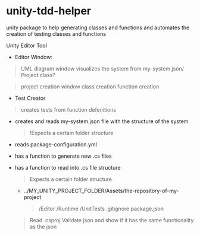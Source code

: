 # unity-tdd-helper
unity package to help generating classes and functions and automates the creation of testing classes and functions


Unity Editor Tool

* Editor Window: 

> UML diagram window
  > visualizes the system from my-system.json/ Project class?

> project creation window
> class creation
> function creation

* Test Creator
> creates tests from function defenitions
> 




* creates and reads  my-system.json file with the structure of the system
  > !Expects a certain folder structure

* reads package-configuration.yml
  



* has a function to generate new .cs files


* has a function to read into .cs file structure
  > Expects a certain folder structure
    - ../MY_UNITY_PROJECT_FOLDER/Assets/the-repository-of-my-project
      > /Editor
      > /Runtime
      > /UnitTests
      > .gitignore
      > package.json
      
  > Read .csproj
  > Validate json and show if it has the same functionality as the json
  


